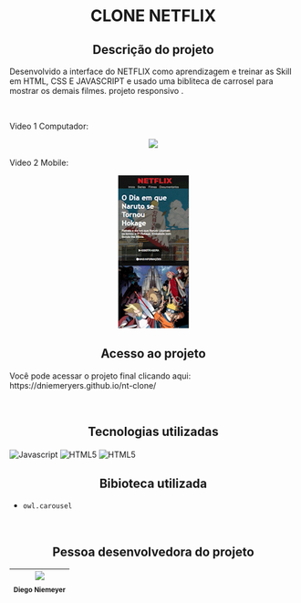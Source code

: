 <h1 align="center"> CLONE NETFLIX </h1>

<h2 align="center">Descrição do projeto </h2>
<p>Desenvolvido a interface do NETFLIX como aprendizagem e treinar as Skill em HTML, CSS E JAVASCRIPT e usado uma bibliteca de carrosel para mostrar os demais filmes. projeto responsivo .</p>

<br>

<p>Video 1 Computador: </p>
<p align="center"> <img src="img/pc.gif">


<p>Video 2 Mobile: </p>
<p align="center"> <img src="img/mobile.gif">



<br>

<h2 align="center"> Acesso ao projeto </h2>
<p> Você pode acessar o projeto final clicando aqui: https://dniemeryers.github.io/nt-clone/ </p>
<br>
<h2 align="center"> Tecnologias utilizadas </h2>

<p align="esquerda">

<img align="center" src="https://raw.githubusercontent.com/danielcranney/readme-generator/main/public/icons/skills/javascript-colored.svg" height="50" width="50" alt="Javascript"/>

<img align="center" src="https://raw.githubusercontent.com/danielcranney/readme-generator/main/public/icons/skills/html5-colored.svg" height="50" width="50" alt="HTML5"/>

<img align="center" src="https://raw.githubusercontent.com/danielcranney/readme-generator/main/public/icons/skills/css3-colored.svg" height="50" width="50" alt="HTML5"/>

</p>

<h2 align="center"> Bibioteca utilizada </h2>

-  ``owl.carousel``

<br>
<h2 align="center"> Pessoa desenvolvedora do projeto </h2>


| <img src="https://avatars.githubusercontent.com/u/102764313?s=400&u=047422d2a39301a63cf43bd6e961046c7ae76e0e&v=4" width=115><br><sub>Diego Niemeyer</sub> |
| :---: | 
